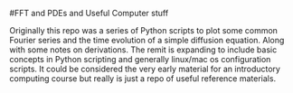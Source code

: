 #FFT and PDEs and Useful Computer stuff

Originally this repo was a series of Python scripts to plot 
some common Fourier series and the time evolution of a 
simple diffusion equation. Along with some notes on derivations. The 
remit is expanding to include basic concepts in Python scripting and 
generally linux/mac os configuration scripts. It could be considered 
the very early material for an introductory computing course but really
is just a repo of useful reference materials.

